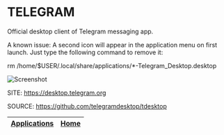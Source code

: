 # TELEGRAM

 Official desktop client of Telegram messaging app.
 
 A known issue: A second icon will appear in the application menu on
 first launch. Just type the following command to remove it:
 
  rm /home/$USER/.local/share/applications/*-Telegram_Desktop.desktop
 
 ![Screenshot](https://ubuntuhandbook.org/wp-content/uploads/2015/01/telegram-in-ubuntu.jpg)
 
 SITE: https://desktop.telegram.org

 SOURCE: https://github.com/telegramdesktop/tdesktop

 | [Applications](https://portable-linux-apps.github.io/apps.html) | [Home](https://portable-linux-apps.github.io)
 | --- | --- |

